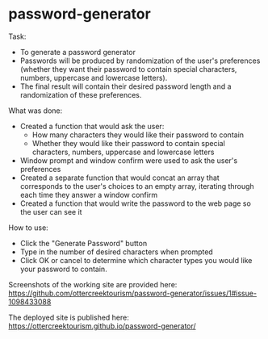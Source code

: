 # password-generator

Task:
- To generate a password generator
- Passwords will be produced by randomization of the user's preferences (whether they want their password to contain special characters, numbers, uppercase and lowercase letters).
- The final result will contain their desired password length and a randomization of these preferences.

What was done:
- Created a function that would ask the user:
    - How many characters they would like their password to contain
    - Whether they would like their password to contain special characters, numbers, uppercase and lowercase letters
- Window prompt and window confirm were used to ask the user's preferences
- Created a separate function that would concat an array that corresponds to the user's choices to an empty array, iterating through each time they answer a window confirm
- Created a function that would write the password to the web page so the user can see it

How to use:
- Click the "Generate Password" button
- Type in the number of desired characters when prompted
- Click OK or cancel to determine which character types you would like your password to contain.

Screenshots of the working site are provided here:
https://github.com/ottercreektourism/password-generator/issues/1#issue-1098433088

The deployed site is published here: 
https://ottercreektourism.github.io/password-generator/
